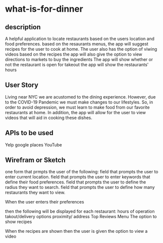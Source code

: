 # what-is-for-dinner
## description
A helpful application to locate restaurants based on the users location and food preferences.
based on the resaurants menus, the app will suggest recipes for the user to cook at home.
The user also has the option of viwing videos based on the recipes
the app will also give the option to view directions to markets to buy the ingredients
The app will show whether or not the restaurant is open for takeout
the app will show the restaurants' hours

## User Story
Living near NYC we are acustomed to the dining experience. However, due to the COVID-19 Pandemic we must make changes to our lifestyles. So, in order to avoid depression, we must learn to make food from our favorite restaurants at home. In addition, the app will allow for the user to view videos that will aid in cooking these dishes.

## APIs to be used
Yelp
google places
YouTube

## Wirefram or Sketch
one form that prmpts the user of the following:
field that prompts the user to enter current location.
field that prompts the user to enter keywords that define their food preferences.
field that prompts the user to define the radius they want to search.
field that prompts the user to define how many restaurants they want to view.

When the user enters their preferences

then the following will be displayed for each restaurant:
hours of operation
takout/delivery options
proximity/ address
Top Reviews
Menu
The option to show recipes

When the recipes are shown
then the user is given the option to view a video

